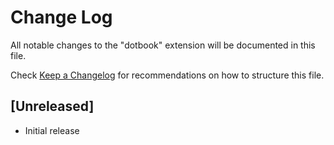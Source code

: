 # Change Log

All notable changes to the "dotbook" extension will be documented in this file.

Check [Keep a Changelog](http://keepachangelog.com/) for recommendations on how to structure this file.

## [Unreleased]

- Initial release